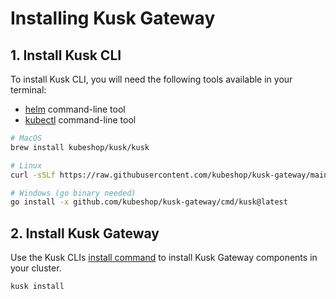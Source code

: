 # Installing Kusk Gateway
## **1. Install Kusk CLI** 

To install Kusk CLI, you will need the following tools available in your terminal:

- [helm](https://helm.sh/docs/intro/install/) command-line tool
- [kubectl](https://kubernetes.io/docs/tasks/tools/) command-line tool

```sh
# MacOS 
brew install kubeshop/kusk/kusk

# Linux
curl -sSLf https://raw.githubusercontent.com/kubeshop/kusk-gateway/main/cmd/kusk/scripts/install.sh | bash

# Windows (go binary needed)
go install -x github.com/kubeshop/kusk-gateway/cmd/kusk@latest
```

## **2. Install Kusk Gateway**

Use the Kusk CLIs [install command](../cli/install-cmd.md) to install Kusk Gateway components in your cluster. 

```sh
kusk install
```